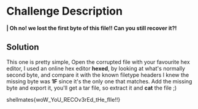 # Challenge Description

**| Oh no! we lost the first byte of this file!!
Can you still recover it?!**

## Solution

This one is pretty simple, Open the corrupted file with your favourite hex editor, I used an online hex editor **hexed**, by looking at what's normally second byte, and compare it with the known filetype headers I knew the missing byte was **1F** since it's the only one that matches. Add the missing byte and export it, you'll get a tar file, so extract it and **cat** the file ;)

shellmates{woW_YoU_RECOv3rEd_tHe_fIle!!}
